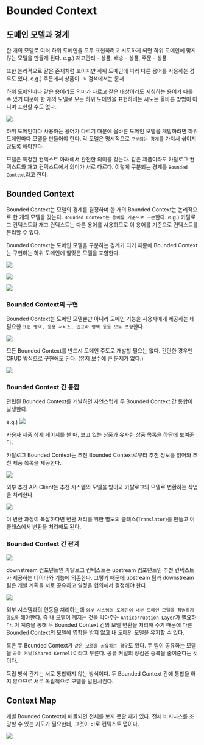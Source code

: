 # Bounded Context

## 도메인 모델과 경계

한 개의 모델로 여러 하위 도메인을 모두 표현하려고 시도하게 되면 하위 도메인에 맞지 않는 모델을 만들게 된다.
e.g.) 재고관리 - 상품, 배송 - 상품, 주문 - 상품

또한 논리적으로 같은 존재처럼 보이지만 하위 도메인에 따라 다른 용어를 사용하는 경우도 있다.
e.g.) 주문에서 상품이 -> 검색에서는 문서

하위 도메인마다 같은 용어라도 의미가 다르고 같은 대상이라도 지칭하는 용어가 다를 수 있기 때문에 한 개의 모델로 모든 하위 도메인을 표현하려는 시도는 올바른 방법이 아니며 표현할 수도 없다.

![](./images/9.Bounded_Context-01.png)

하위 도메인마다 사용하는 용어가 다르기 때문에 올바른 도메인 모델을 개발하려면 하위 도메인마다 모델을 만들어야 한다.
각 모델은 명시적으로 `구분되는 경계`를 가져서 섞이지 않도록 해야한다.

모델은 특정한 컨텍스트 아래에서 완전한 의미를 갖는다.
같은 제품이라도 카탈로그 컨텍스트와 재고 컨텍스트에서 의미가 서로 다르다.
이렇게 구분되는 경계를 `Bounded Context`라고 한다.

## Bounded Context

Bounded Context는 모델의 경계를 결정하며 한 개의 Bounded Context는 논리적으로 한 개의 모델을 갖는다.
`Bounded Context는 용어를 기준으로 구분`한다.
e.g.) 카탈로그 컨텍스트와 재고 컨텍스트는 다른 용어를 사용하므로 이 용어를 기준으로 컨텍스트를 분리할 수 있다.

Bounded Context는 도메인 모델을 구분하는 경계가 되기 때문에 Bounded Context는 구현하는 하위 도메인에 알맞은 모델을 포함한다.

![](./images/9.Bounded_Context-02.png)

![](./images/9.Bounded_Context-03.png)

![](./images/9.Bounded_Context-04.png)

### Bounded Context의 구현

Bounded Context는 도메인 모델뿐만 아니라 도메인 기능을 사용자에게 제공하는 데 필요한 `표현 영역, 응용 서비스, 인프라 영역 등을 모두 포함`한다.

![](./images/9.Bounded_Context-05.png)

모든 Bounded Context를 반드시 도메인 주도로 개발할 필요는 없다.
간단한 경우엔 CRUD 방식으로 구현해도 된다. (유지 보수에 큰 문제가 없다.)

![](./images/9.Bounded_Context-06.png)

### Bounded Context 간 통합

관련된 Bounded Context를 개발하면 자연스럽게 두 Bounded Context 간 통합이 발생한다.

e.g.) 
![](./images/9.Bounded_Context-07.png)

사용자 제품 상세 페이지를 볼 때, 보고 있는 상품과 유사한 상품 목록을 하단에 보여준다.

카탈로그 Bounded Context는 추천 Bounded Context로부터 추천 정보를 읽어와 추천 제품 목록을 제공한다.

![](./images/9.Bounded_Context-08.png)

외부 추천 API Client는 추천 시스템의 모델을 받아와 카탈로그의 모델로 변환하는 작업을 처리한다.

![](./images/9.Bounded_Context-09.png)

이 변환 과정이 복잡하다면 변환 처리를 위한 별도의 클래스(`Translator`)를 만들고 이 클래스에서 변환을 처리해도 된다.

### Bounded Context 간 관계

![](./images/9.Bounded_Context-10.png)

downstream 컴포넌트인 카탈로그 컨텍스트는 upstream 컴포넌트인 추천 컨텍스트가 제공하는 데이타와 기능에 의존한다.
그렇기 때문에 upstream 팀과 downstream 팀은 개발 계획을 서로 공유하고 일정을 협의해서 결정해야 한다.

![](./images/9.Bounded_Context-11.png)

외부 시스템과의 연동을 처리하는데 `외부 시스템의 도메인이 내부 도메인 모델을 침범하지 않도록` 해야한다.
즉 내 모델이 깨지는 것을 막아주는 `Anticorruption Layer`가 필요하다.
이 계층을 통해 두 Bounded Context 간의 모델 변환을 처리해 주기 때문에 다른 Bounded Context의 모델에 영향을 받지 않고 내 도메인 모델을 유지할 수 있다.

혹은 두 Bounded Context가 `같은 모델을 공유하는 경우`도 있다.
두 팀이 공유하는 모델을 `공유 커널(Shared Kernel)`이라고 부른다.
공유 커널의 장점은 중복을 줄여준다는 것이다.

독립 방식 관계는 서로 통합하지 않는 방식이다.
두 Bounded Context 간에 통합을 하지 않으므로 서로 독립적으로 모델을 발전시킨다.

## Context Map

개별 Bounded Context에 매몰되면 전체를 보지 못할 때가 있다.
전체 비지니스를 조망할 수 있는 지도가 필요한데, 그것이 바로 컨텍스트 맵이다.

![](./images/9.Bounded_Context-12.png)